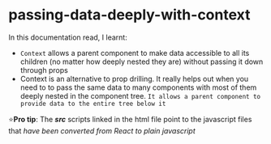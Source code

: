 # passing-data-deeply-with-context

In this documentation read, I learnt:

- `Context` allows a parent component to make data accessible to all its children (no matter how deeply nested they are) without passing it down through props
- Context is an alternative to prop drilling. It really helps out when you need to to pass the same data to many components with most of them deeply nested in the component tree. `It allows a parent component to provide data to the entire tree below it`


:star:**Pro tip**: The ***src*** scripts linked in the html file point to the javascript files that *have been converted from React to plain javascript*
